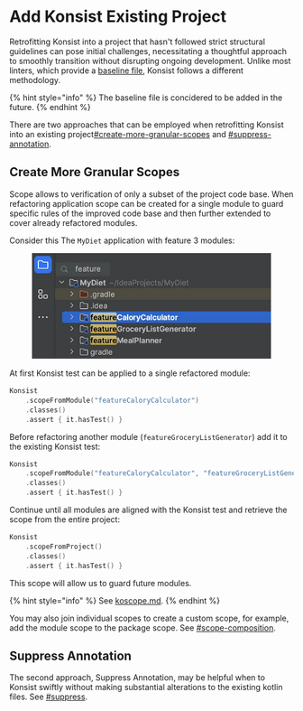 # Add Konsist Existing Project

Retrofitting Konsist into a project that hasn't followed strict structural guidelines can pose initial challenges, necessitating a thoughtful approach to smoothly transition without disrupting ongoing development. Unlike most linters, which provide a [baseline file](https://developer.android.com/studio/write/lint#snapshot), Konsist follows a different methodology.

{% hint style="info" %}
The baseline file is concidered to be added in the future.
{% endhint %}

There are two approaches that can be employed when retrofitting Konsist into an existing project[#create-more-granular-scopes](add-konsist-existing-project.md#create-more-granular-scopes "mention") and [#suppress-annotation](add-konsist-existing-project.md#suppress-annotation "mention").

## Create More Granular Scopes

Scope allows to verification of only a subset of the project code base. When refactoring application scope can be created for a single module to guard specific rules of the improved code base and then further extended to cover already refactored modules.

Consider this The `MyDiet` application with feature 3 modules:

<figure><img src="../../.gitbook/assets/image (7).png" alt=""><figcaption></figcaption></figure>

At first Konsist test can be applied to a single refactored module:

```kotlin
Konsist
    .scopeFromModule("featureCaloryCalculator")
    .classes()
    .assert { it.hasTest() }
```

Before refactoring another module (`featureGroceryListGenerator`) add it to the existing Konsist test:

```kotlin
Konsist
    .scopeFromModule("featureCaloryCalculator", "featureGroceryListGenerator")
    .classes()
    .assert { it.hasTest() }
```

Continue until all modules are aligned with the Konsist test and retrieve the scope from the entire project:

```kotlin
Konsist
    .scopeFromProject()
    .classes()
    .assert { it.hasTest() }
```

This scope will allow us to guard future modules.

{% hint style="info" %}
See [koscope.md](../../writing-tests/koscope.md "mention").
{% endhint %}

You may also join individual scopes to create a custom scope, for example, add the module scope to the package scope. See [#scope-composition](../../writing-tests/koscope.md#scope-composition "mention").

## Suppress Annotation

The second approach, Suppress Annotation, may be helpful when to Konsist swiftly without making substantial alterations to the existing kotlin files. See [#suppress](add-konsist-existing-project.md#suppress "mention").
